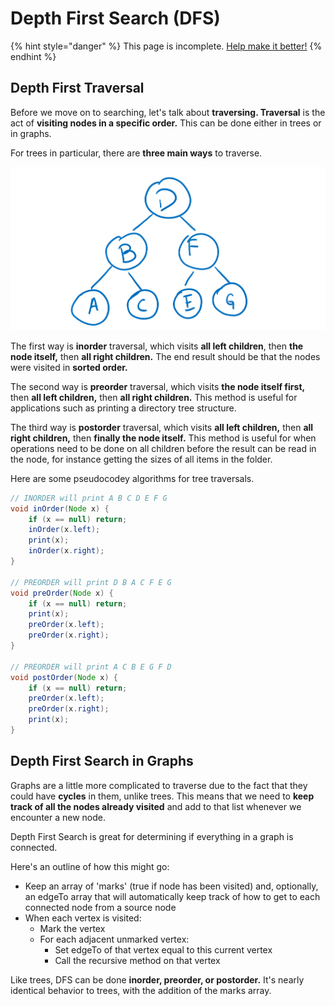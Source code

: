 # Depth First Search \(DFS\)



{% hint style="danger" %}
This page is incomplete. [Help make it better!](https://github.com/64bitpandas/cs61b-notes/pulls)
{% endhint %}

## Depth First Traversal

Before we move on to searching, let's talk about **traversing. Traversal** is the act of **visiting nodes in a specific order.** This can be done either in trees or in graphs.

For trees in particular, there are **three main ways** to traverse.

![The example tree we will use for traversal illustrations.](../../.gitbook/assets/image%20%2884%29.png)

The first way is **inorder** traversal, which visits **all left children**, then **the node itself,** then **all right children.** The end result should be that the nodes were visited in **sorted order.**

The second way is **preorder** traversal, which visits **the node itself first,** then **all left children,** then **all right children.** This method is useful for applications such as printing a directory tree structure.

The third way is **postorder** traversal, which visits **all left children,** then **all right children,** then **finally the node itself.** This method is useful for when operations need to be done on all children before the result can be read in the node, for instance getting the sizes of all items in the folder.

Here are some pseudocodey algorithms for tree traversals.

```java
// INORDER will print A B C D E F G
void inOrder(Node x) {
    if (x == null) return;
    inOrder(x.left);
    print(x);
    inOrder(x.right);
}

// PREORDER will print D B A C F E G
void preOrder(Node x) {
    if (x == null) return;
    print(x);
    preOrder(x.left);
    preOrder(x.right);
}

// PREORDER will print A C B E G F D
void postOrder(Node x) {
    if (x == null) return;
    preOrder(x.left);
    preOrder(x.right);
    print(x);
}
```

## Depth First Search in Graphs

Graphs are a little more complicated to traverse due to the fact that they could have **cycles** in them, unlike trees. This means that we need to **keep track of all the nodes already visited** and add to that list whenever we encounter a new node. 

Depth First Search is great for determining if everything in a graph is connected.

Here's an outline of how this might go:

* Keep an array of 'marks' \(true if node has been visited\) and, optionally, an edgeTo array that will automatically keep track of how to get to each connected node from a source node
* When each vertex is visited:
  * Mark the vertex
  * For each adjacent unmarked vertex:
    * Set edgeTo of that vertex equal to this current vertex
    * Call the recursive method on that vertex

Like trees, DFS can be done **inorder, preorder, or postorder.** It's nearly identical behavior to trees, with the addition of the marks array.

